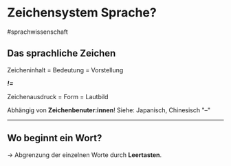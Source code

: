 # Zeichensystem Sprache?
#sprachwissenschaft

## Das sprachliche Zeichen

Zeicheninhalt = Bedeutung = Vorstellung

***!=***

Zeichenausdruck = Form = Lautbild

Abhängig von **Zeichenbenuter:innen**! Siehe: Japanisch, Chinesisch "–"

_____

## Wo beginnt ein Wort?

-> Abgrenzung der einzelnen Worte durch **Leertasten**.